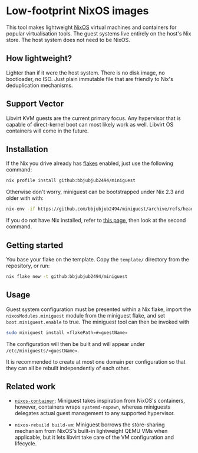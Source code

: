 # Low-footprint NixOS images

This tool makes lightweight [NixOS](https://nixos.org/) virtual machines and
containers for popular virtualisation tools.  The guest systems live entirely 
on the host's Nix store.  The host system does not need to be NixOS.

## How lightweight?

Lighter than if it were the host system.  There is no disk image, no 
bootloader, no ISO.  Just plain immutable file that are friendly to Nix's
deduplication mechanisms.

## Support Vector

Libvirt KVM guests are the current primary focus.  Any hypervisor that is 
capable of direct-kernel boot can most likely work as well.  Libvirt OS
containers will come in the future.

## Installation

If the Nix you drive already has [flakes] enabled, just use the following command:
```sh
nix profile install github:bbjubjub2494/miniguest
```

Otherwise don't worry, miniguest can be bootstrapped under Nix 2.3 and older with with:
```sh
nix-env -if https://github.com/bbjubjub2494/miniguest/archive/refs/heads/master.zip
```

If you do not have Nix installed, refer to [this
page](https://nixos.org/download.html#nix-quick-install), then look at the
second command.

[flakes]: https://nixos.wiki/wiki/Flakes

## Getting started

You base your flake on the template. Copy the `template/` directory from the
repository, or run:
```sh
nix flake new -t github:bbjubjub2494/miniguest
```

## Usage

Guest system configuration must be presented within a Nix flake, import the
`nixosModules.miniguest` module from the miniguest flake, and set
`boot.miniguest.enable` to true.  The miniguest tool can then be invoked with
```sh
sudo miniguest install «flakePath»#«guestName»
```
The configuration will then be built and will appear under
`/etc/miniguests/«guestName»`.

It is recommended to create at most one domain per configuration so that they
can all be rebuilt independently of each other.

## Related work

- [`nixos-container`](https://nixos.org/manual/nixos/stable/index.html#ch-containers):
  Miniguest takes inspiration from NixOS's containers, however, containers 
  wraps `systemd-nspawn`, whereas miniguests delegates actual guest management
  to any supported hypervisor.
  
- `nixos-rebuild build-vm`:
  Miniguest borrows the store-sharing mechanism from NixOS's built-in 
  lightweight QEMU VMs when applicable, but it lets libvirt take care of the VM
  configuration and lifecycle.
